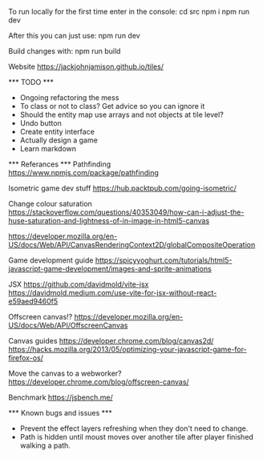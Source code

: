 To run locally for the first time enter in the console:
cd src
npm i
npm run dev

After this you can just use:
npm run dev

Build changes with:
npm run build

Website
https://jackjohnjamison.github.io/tiles/

*** TODO ***
- Ongoing refactoring the mess
- To class or not to class? Get advice so you can ignore it
- Should the entity map use arrays and not objects at tile level?
- Undo button
- Create entity interface
- Actually design a game
- Learn markdown

*** Referances ***
Pathfinding
https://www.npmjs.com/package/pathfinding

Isometric game dev stuff
https://hub.packtpub.com/going-isometric/

Change colour saturation
https://stackoverflow.com/questions/40353049/how-can-i-adjust-the-huse-saturation-and-lightness-of-in-image-in-html5-canvas

https://developer.mozilla.org/en-US/docs/Web/API/CanvasRenderingContext2D/globalCompositeOperation

Game development guide
https://spicyyoghurt.com/tutorials/html5-javascript-game-development/images-and-sprite-animations

JSX
https://github.com/davidmold/vite-jsx
https://davidmold.medium.com/use-vite-for-jsx-without-react-e59aed9460f5

Offscreen canvas!?
https://developer.mozilla.org/en-US/docs/Web/API/OffscreenCanvas

Canvas guides
https://developer.chrome.com/blog/canvas2d/
https://hacks.mozilla.org/2013/05/optimizing-your-javascript-game-for-firefox-os/

Move the canvas to a webworker?
https://developer.chrome.com/blog/offscreen-canvas/

Benchmark
https://jsbench.me/

*** Known bugs and issues ***
- Prevent the effect layers refreshing when they don't need to change.
- Path is hidden until moust moves over another tile after player finished walking a path.